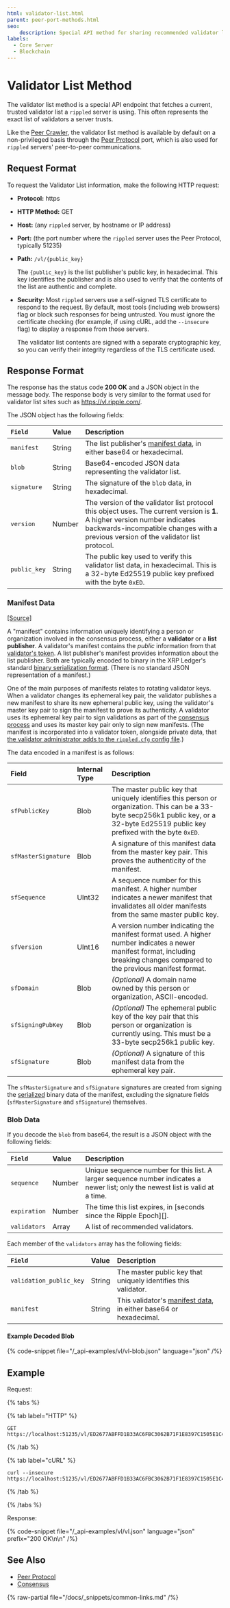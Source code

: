 ```yaml
---
html: validator-list.html
parent: peer-port-methods.html
seo:
    description: Special API method for sharing recommended validator lists.
labels:
  - Core Server
  - Blockchain
---
```

# Validator List Method

The validator list method is a special API endpoint that fetches a current, trusted validator list a `rippled` server is using. This often represents the exact list of validators a server trusts.

Like the [Peer Crawler](peer-crawler.md), the validator list method is available by default on a non-privileged basis through the [Peer Protocol](../../../concepts/networks-and-servers/peer-protocol.md) port, which is also used for `rippled` servers' peer-to-peer communications.

## Request Format

To request the Validator List information, make the following HTTP request:

- **Protocol:** https
- **HTTP Method:** GET
- **Host:** (any `rippled` server, by hostname or IP address)
- **Port:** (the port number where the `rippled` server uses the Peer Protocol, typically 51235)
- **Path:** `/vl/{public_key}`

    The `{public_key}` is the list publisher's public key, in hexadecimal. This key identifies the publisher and is also used to verify that the contents of the list are authentic and complete.

- **Security:** Most `rippled` servers use a self-signed TLS certificate to respond to the request. By default, most tools (including web browsers) flag or block such responses for being untrusted. You must ignore the certificate checking (for example, if using cURL, add the `--insecure` flag) to display a response from those servers.

    The validator list contents are signed with a separate cryptographic key, so you can verify their integrity regardless of the TLS certificate used.


## Response Format

The response has the status code **200 OK** and a JSON object in the message body. The response body is very similar to the format used for validator list sites such as <https://vl.ripple.com/>.

The JSON object has the following fields:

| `Field`          | Value  | Description                                      |
|:-----------------|:-------|:-------------------------------------------------|
| `manifest`       | String | The list publisher's [manifest data](#manifest-data), in either base64 or hexadecimal. |
| `blob`           | String | Base64-encoded JSON data representing the validator list. |
| `signature`      | String | The signature of the `blob` data, in hexadecimal. |
| `version`        | Number | The version of the validator list protocol this object uses. The current version is **1**. A higher version number indicates backwards-incompatible changes with a previous version of the validator list protocol. |
| `public_key`     | String | The public key used to verify this validator list data, in hexadecimal. This is a 32-byte Ed25519 public key prefixed with the byte `0xED`.  |

### Manifest Data
[[Source]](https://github.com/XRPLF/rippled/blob/1e01cd34f7a216092ed779f291b43324c167167a/src/xrpld/app/misc/detail/Manifest.cpp#L59-L82 "Source")

A "manifest" contains information uniquely identifying a person or organization involved in the consensus process, either a **validator** or a **list publisher**. A validator's manifest contains the _public_ information from that [validator's token](../../../infrastructure/configuration/server-modes/run-rippled-as-a-validator.md#3-enable-validation-on-your-rippled-server). A list publisher's manifest provides information about the list publisher. Both are typically encoded to binary in the XRP Ledger's standard [binary serialization format](../../protocol/binary-format.md). (There is no standard JSON representation of a manifest.)

One of the main purposes of manifests relates to rotating validator keys. When a validator changes its ephemeral key pair, the validator publishes a new manifest to share its new ephemeral public key, using the validator's master key pair to sign the manifest to prove its authenticity. A validator uses its ephemeral key pair to sign validations as part of the [consensus process](../../../concepts/consensus-protocol/index.md) and uses its master key pair only to sign new manifests. (The manifest is incorporated into a validator token, alongside private data, that [the validator administrator adds to the `rippled.cfg` config file](../../../infrastructure/configuration/server-modes/run-rippled-as-a-validator.md#3-enable-validation-on-your-rippled-server).)

The data encoded in a manifest is as follows:

| Field               | Internal Type | Description                              |
|:--------------------|:--------------|:-----------------------------------------|
| `sfPublicKey`       | Blob          | The master public key that uniquely identifies this person or organization. This can be a 33-byte secp256k1 public key, or a 32-byte Ed25519 public key prefixed with the byte `0xED`. |
| `sfMasterSignature` | Blob          | A signature of this manifest data from the master key pair. This proves the authenticity of the manifest. |
| `sfSequence`        | UInt32        | A sequence number for this manifest. A higher number indicates a newer manifest that invalidates all older manifests from the same master public key. |
| `sfVersion`         | UInt16        | A version number indicating the manifest format used. A higher number indicates a newer manifest format, including breaking changes compared to the previous manifest format. |
| `sfDomain`          | Blob          | _(Optional)_ A domain name owned by this person or organization, ASCII-encoded. |
| `sfSigningPubKey`   | Blob          | _(Optional)_ The ephemeral public key of the key pair that this person or organization is currently using. This must be a 33-byte secp256k1 public key. |
| `sfSignature`       | Blob          | _(Optional)_ A signature of this manifest data from the ephemeral key pair. |

The `sfMasterSignature` and `sfSignature` signatures are created from signing the [serialized](../../protocol/binary-format.md) binary data of the manifest, excluding the signature fields (`sfMasterSignature` and `sfSignature`) themselves.


### Blob Data

If you decode the `blob` from base64, the result is a JSON object with the following fields:

| `Field`      | Value  | Description                                          |
|:-------------|:-------|:-----------------------------------------------------|
| `sequence`   | Number | Unique sequence number for this list. A larger sequence number indicates a newer list; only the newest list is valid at a time. |
| `expiration` | Number | The time this list expires, in [seconds since the Ripple Epoch][]. |
| `validators` | Array  | A list of recommended validators.                    |

Each member of the `validators` array has the following fields:

| `Field`                 | Value  | Description                               |
|:------------------------|:-------|:------------------------------------------|
| `validation_public_key` | String | The master public key that uniquely identifies this validator. |
| `manifest`              | String | This validator's [manifest data](#manifest-data), in either base64 or hexadecimal. |


#### Example Decoded Blob

{% code-snippet file="/_api-examples/vl/vl-blob.json" language="json" /%}

## Example

Request:

{% tabs %}

{% tab label="HTTP" %}
```
GET https://localhost:51235/vl/ED2677ABFFD1B33AC6FBC3062B71F1E8397C1505E1C42C64D11AD1B28FF73F4734
```
{% /tab %}

{% tab label="cURL" %}
```
curl --insecure https://localhost:51235/vl/ED2677ABFFD1B33AC6FBC3062B71F1E8397C1505E1C42C64D11AD1B28FF73F4734
```
{% /tab %}

{% /tabs %}

Response:

{% code-snippet file="/_api-examples/vl/vl.json" language="json" prefix="200 OK\n\n" /%}


## See Also

- [Peer Protocol](../../../concepts/networks-and-servers/peer-protocol.md)
- [Consensus](../../../concepts/consensus-protocol/index.md)

{% raw-partial file="/docs/_snippets/common-links.md" /%}
